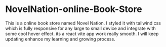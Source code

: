 # NovelNation-online-Book-Store
This is a online book store named Novel Nation.
I styled it with tailwind css which is fully responsive for any large to small device and integrate with some cool hover effect.
its a react vite app work really smooth.
I will keep updating enhance my learning and growing process.
